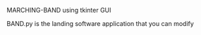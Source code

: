 MARCHING-BAND using tkinter GUI 



BAND.py is the landing software application that you can modify 

